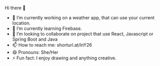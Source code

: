 Hi there 👋


- 🔭 I’m currently working on a weather app, that can use your current location.
- 🌱 I’m currently learning Firebase. 
- 👯 I’m looking to collaborate on project that use React, Javascript or Spring Boot and Java
- 📫 How to reach me: shorturl.at/lnY26
- 😄 Pronouns: She/Her
- ⚡ Fun fact: I enjoy drawing and anything creative.

